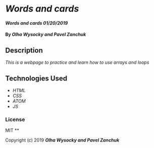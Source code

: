 # _Words and cards_

#### _Words and cards 01/20/2019_

#### By _**Olha Wysocky and Pavel Zanchuk**_

## Description

_This is a webpage to practice and learn how to use arrays and loops_


## Technologies Used

* _HTML_
* _CSS_
* _ATOM_
* _JS_

### License
MIT
**

Copyright (c) 2019 **_Olha Wysocky and Pavel Zanchuk_**
